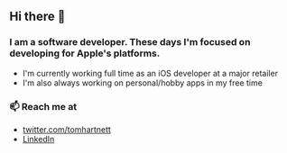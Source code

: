 ## Hi there 👋

### I am a software developer. These days I'm focused on developing for Apple's platforms.

- I'm currently working full time as an iOS developer at a major retailer
- I'm also always working on personal/hobby apps in my free time

### 📫 Reach me at
- [twitter.com/tomhartnett](https://twitter.com/tomhartnett)
- [LinkedIn](https://www.linkedin.com/in/0tomhartnett/)
